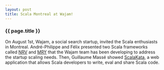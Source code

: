 ```yaml
---
layout: post
title: Scala Montreal at Wajam!
---
```


### {{ page.title }}

On August 1st, Wajam, a social search startup, invited the Scala enthusiasts in Montreal. André-Philippe and Félix presented two Scala frameworks called [NRV](https://github.com/wajam/nrv) and [MRY](https://github.com/wajam/mry) that the Wajam team has been developing to address the startup scaling needs. Then, Guillaume Massé showed [ScalaKata](http://www.scalakata.com/), a web application that allows Scala developers to write, eval and share Scala code.


